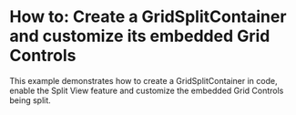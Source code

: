# How to: Create a GridSplitContainer and customize its embedded Grid Controls


<p>This example demonstrates how to create a GridSplitContainer in code, enable the Split View feature and customize the embedded Grid Controls being split.</p>

<br/>



